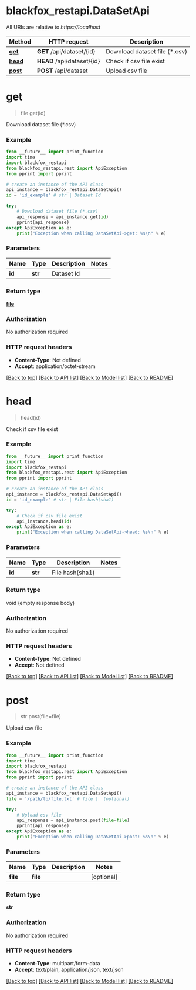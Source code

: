 # blackfox_restapi.DataSetApi

All URIs are relative to *https://localhost*

Method | HTTP request | Description
------------- | ------------- | -------------
[**get**](DataSetApi.md#get) | **GET** /api/dataset/{id} | Download dataset file (*.csv)
[**head**](DataSetApi.md#head) | **HEAD** /api/dataset/{id} | Check if csv file exist
[**post**](DataSetApi.md#post) | **POST** /api/dataset | Upload csv file


# **get**
> file get(id)

Download dataset file (*.csv)

### Example
```python
from __future__ import print_function
import time
import blackfox_restapi
from blackfox_restapi.rest import ApiException
from pprint import pprint

# create an instance of the API class
api_instance = blackfox_restapi.DataSetApi()
id = 'id_example' # str | Dataset Id

try:
    # Download dataset file (*.csv)
    api_response = api_instance.get(id)
    pprint(api_response)
except ApiException as e:
    print("Exception when calling DataSetApi->get: %s\n" % e)
```

### Parameters

Name | Type | Description  | Notes
------------- | ------------- | ------------- | -------------
 **id** | **str**| Dataset Id | 

### Return type

[**file**](file.md)

### Authorization

No authorization required

### HTTP request headers

 - **Content-Type**: Not defined
 - **Accept**: application/octet-stream

[[Back to top]](#) [[Back to API list]](../README.md#documentation-for-api-endpoints) [[Back to Model list]](../README.md#documentation-for-models) [[Back to README]](../README.md)

# **head**
> head(id)

Check if csv file exist

### Example
```python
from __future__ import print_function
import time
import blackfox_restapi
from blackfox_restapi.rest import ApiException
from pprint import pprint

# create an instance of the API class
api_instance = blackfox_restapi.DataSetApi()
id = 'id_example' # str | File hash(sha1)

try:
    # Check if csv file exist
    api_instance.head(id)
except ApiException as e:
    print("Exception when calling DataSetApi->head: %s\n" % e)
```

### Parameters

Name | Type | Description  | Notes
------------- | ------------- | ------------- | -------------
 **id** | **str**| File hash(sha1) | 

### Return type

void (empty response body)

### Authorization

No authorization required

### HTTP request headers

 - **Content-Type**: Not defined
 - **Accept**: Not defined

[[Back to top]](#) [[Back to API list]](../README.md#documentation-for-api-endpoints) [[Back to Model list]](../README.md#documentation-for-models) [[Back to README]](../README.md)

# **post**
> str post(file=file)

Upload csv file

### Example
```python
from __future__ import print_function
import time
import blackfox_restapi
from blackfox_restapi.rest import ApiException
from pprint import pprint

# create an instance of the API class
api_instance = blackfox_restapi.DataSetApi()
file = '/path/to/file.txt' # file |  (optional)

try:
    # Upload csv file
    api_response = api_instance.post(file=file)
    pprint(api_response)
except ApiException as e:
    print("Exception when calling DataSetApi->post: %s\n" % e)
```

### Parameters

Name | Type | Description  | Notes
------------- | ------------- | ------------- | -------------
 **file** | **file**|  | [optional] 

### Return type

**str**

### Authorization

No authorization required

### HTTP request headers

 - **Content-Type**: multipart/form-data
 - **Accept**: text/plain, application/json, text/json

[[Back to top]](#) [[Back to API list]](../README.md#documentation-for-api-endpoints) [[Back to Model list]](../README.md#documentation-for-models) [[Back to README]](../README.md)

